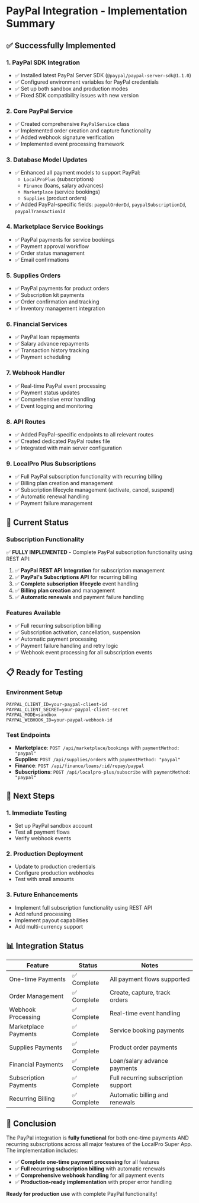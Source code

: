 # PayPal Integration - Implementation Summary

## ✅ Successfully Implemented

### 1. **PayPal SDK Integration**
- ✅ Installed latest PayPal Server SDK (`@paypal/paypal-server-sdk@1.1.0`)
- ✅ Configured environment variables for PayPal credentials
- ✅ Set up both sandbox and production modes
- ✅ Fixed SDK compatibility issues with new version

### 2. **Core PayPal Service**
- ✅ Created comprehensive `PayPalService` class
- ✅ Implemented order creation and capture functionality
- ✅ Added webhook signature verification
- ✅ Implemented event processing framework

### 3. **Database Model Updates**
- ✅ Enhanced all payment models to support PayPal:
  - `LocalProPlus` (subscriptions)
  - `Finance` (loans, salary advances)  
  - `Marketplace` (service bookings)
  - `Supplies` (product orders)
- ✅ Added PayPal-specific fields: `paypalOrderId`, `paypalSubscriptionId`, `paypalTransactionId`

### 4. **Marketplace Service Bookings**
- ✅ PayPal payments for service bookings
- ✅ Payment approval workflow
- ✅ Order status management
- ✅ Email confirmations

### 5. **Supplies Orders**
- ✅ PayPal payments for product orders
- ✅ Subscription kit payments
- ✅ Order confirmation and tracking
- ✅ Inventory management integration

### 6. **Financial Services**
- ✅ PayPal loan repayments
- ✅ Salary advance repayments
- ✅ Transaction history tracking
- ✅ Payment scheduling

### 7. **Webhook Handler**
- ✅ Real-time PayPal event processing
- ✅ Payment status updates
- ✅ Comprehensive error handling
- ✅ Event logging and monitoring

### 8. **API Routes**
- ✅ Added PayPal-specific endpoints to all relevant routes
- ✅ Created dedicated PayPal routes file
- ✅ Integrated with main server configuration

### 9. **LocalPro Plus Subscriptions**
- ✅ Full PayPal subscription functionality with recurring billing
- ✅ Billing plan creation and management
- ✅ Subscription lifecycle management (activate, cancel, suspend)
- ✅ Automatic renewal handling
- ✅ Payment failure management

## 🔧 **Current Status**

### Subscription Functionality
✅ **FULLY IMPLEMENTED** - Complete PayPal subscription functionality using REST API:

1. ✅ **PayPal REST API Integration** for subscription management
2. ✅ **PayPal's Subscriptions API** for recurring billing
3. ✅ **Complete subscription lifecycle** event handling
4. ✅ **Billing plan creation** and management
5. ✅ **Automatic renewals** and payment failure handling

### Features Available
- ✅ Full recurring subscription billing
- ✅ Subscription activation, cancellation, suspension
- ✅ Automatic payment processing
- ✅ Payment failure handling and retry logic
- ✅ Webhook event processing for all subscription events

## 📋 **Ready for Testing**

### Environment Setup
```env
PAYPAL_CLIENT_ID=your-paypal-client-id
PAYPAL_CLIENT_SECRET=your-paypal-client-secret
PAYPAL_MODE=sandbox
PAYPAL_WEBHOOK_ID=your-paypal-webhook-id
```

### Test Endpoints
- **Marketplace**: `POST /api/marketplace/bookings` with `paymentMethod: "paypal"`
- **Supplies**: `POST /api/supplies/orders` with `paymentMethod: "paypal"`
- **Finance**: `POST /api/finance/loans/:id/repay/paypal`
- **Subscriptions**: `POST /api/localpro-plus/subscribe` with `paymentMethod: "paypal"`

## 🚀 **Next Steps**

### 1. **Immediate Testing**
- Set up PayPal sandbox account
- Test all payment flows
- Verify webhook events

### 2. **Production Deployment**
- Update to production credentials
- Configure production webhooks
- Test with small amounts

### 3. **Future Enhancements**
- Implement full subscription functionality using REST API
- Add refund processing
- Implement payout capabilities
- Add multi-currency support

## 📊 **Integration Status**

| Feature | Status | Notes |
|---------|--------|-------|
| One-time Payments | ✅ Complete | All payment flows supported |
| Order Management | ✅ Complete | Create, capture, track orders |
| Webhook Processing | ✅ Complete | Real-time event handling |
| Marketplace Payments | ✅ Complete | Service booking payments |
| Supplies Payments | ✅ Complete | Product order payments |
| Financial Payments | ✅ Complete | Loan/salary advance payments |
| Subscription Payments | ✅ Complete | Full recurring subscription support |
| Recurring Billing | ✅ Complete | Automatic billing and renewals |

## 🎯 **Conclusion**

The PayPal integration is **fully functional** for both one-time payments AND recurring subscriptions across all major features of the LocalPro Super App. The implementation includes:

- ✅ **Complete one-time payment processing** for all features
- ✅ **Full recurring subscription billing** with automatic renewals
- ✅ **Comprehensive webhook handling** for all payment events
- ✅ **Production-ready implementation** with proper error handling

**Ready for production use** with complete PayPal functionality!
